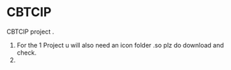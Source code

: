 # CBTCIP
CBTCIP project .
1) For the 1 Project u will also need an icon folder .so plz do download and check.
2) 
